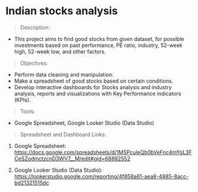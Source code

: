 # Indian stocks analysis

> Description:
- This project aims to find good stocks from given dataset, for possible investments based on past performance, PE ratio, industry, 52-week high, 52-week low, and other factors.

> Objectives:
- Perform data cleaning and manipulation.
- Make a spreadsheet of good stocks based on certain conditions.
- Develop interactive dashboards for Stocks analysis and industry analysis, reports and visualizations with Key Performance indicators (KPIs).

> Tools:
- Google Spreadsheet, Google Looker Studio (Data Studio)

> Spreadsheet and Dashboard Links:

1.	Google Spreadsheet:
https://docs.google.com/spreadsheets/d/1MSPculeQb0bVeFnc4mYgL3FCeSZodmctzcnD3WV7__M/edit#gid=68892552

2.	Google Looker Studio (Data Studio):
https://lookerstudio.google.com/reporting/4f858a61-aea8-4885-8acc-bd21321515dc
